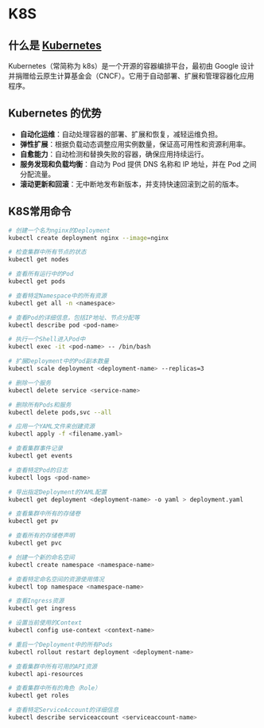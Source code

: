 # K8S

## 什么是 [Kubernetes](https://kubernetes.io/)

Kubernetes（常简称为 k8s）是一个开源的容器编排平台，最初由 Google 设计并捐赠给云原生计算基金会（CNCF）。它用于自动部署、扩展和管理容器化应用程序。

<DocsAD/>

## Kubernetes 的优势

- **自动化运维**：自动处理容器的部署、扩展和恢复，减轻运维负担。
- **弹性扩展**：根据负载动态调整应用实例数量，保证高可用性和资源利用率。
- **自愈能力**：自动检测和替换失败的容器，确保应用持续运行。
- **服务发现和负载均衡**：自动为 Pod 提供 DNS 名称和 IP 地址，并在 Pod 之间分配流量。
- **滚动更新和回滚**：无中断地发布新版本，并支持快速回滚到之前的版本。

## K8S常用命令

```bash
# 创建一个名为nginx的Deployment
kubectl create deployment nginx --image=nginx

# 检查集群中所有节点的状态
kubectl get nodes

# 查看所有运行中的Pod
kubectl get pods

# 查看特定Namespace中的所有资源
kubectl get all -n <namespace>

# 查看Pod的详细信息，包括IP地址、节点分配等
kubectl describe pod <pod-name>

# 执行一个Shell进入Pod中
kubectl exec -it <pod-name> -- /bin/bash

# 扩展Deployment中的Pod副本数量
kubectl scale deployment <deployment-name> --replicas=3

# 删除一个服务
kubectl delete service <service-name>

# 删除所有Pods和服务
kubectl delete pods,svc --all

# 应用一个YAML文件来创建资源
kubectl apply -f <filename.yaml>

# 查看集群事件记录
kubectl get events

# 查看特定Pod的日志
kubectl logs <pod-name>

# 导出指定Deployment的YAML配置
kubectl get deployment <deployment-name> -o yaml > deployment.yaml

# 查看集群中所有的存储卷
kubectl get pv

# 查看所有的存储卷声明
kubectl get pvc

# 创建一个新的命名空间
kubectl create namespace <namespace-name>

# 查看特定命名空间的资源使用情况
kubectl top namespace <namespace-name>

# 查看Ingress资源
kubectl get ingress

# 设置当前使用的Context
kubectl config use-context <context-name>

# 重启一个Deployment中的所有Pods
kubectl rollout restart deployment <deployment-name>

# 查看集群中所有可用的API资源
kubectl api-resources

# 查看集群中所有的角色（Role）
kubectl get roles

# 查看特定ServiceAccount的详细信息
kubectl describe serviceaccount <serviceaccount-name>

